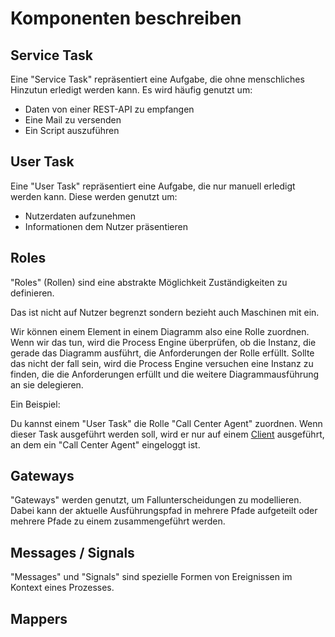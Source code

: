 # Komponenten beschreiben

## Service Task

Eine "Service Task" repräsentiert eine Aufgabe, die ohne
menschliches Hinzutun erledigt werden kann.
Es wird häufig genutzt um:

- Daten von einer REST-API zu empfangen
- Eine Mail zu versenden
- Ein Script auszuführen

## User Task

Eine "User Task" repräsentiert eine Aufgabe, die nur manuell
erledigt werden kann.
Diese werden genutzt um:

- Nutzerdaten aufzunehmen
- Informationen dem Nutzer präsentieren


## Roles

"Roles" (Rollen) sind eine abstrakte Möglichkeit Zuständigkeiten
zu definieren.

Das ist nicht auf Nutzer begrenzt sondern bezieht auch Maschinen mit ein.

Wir können einem Element in einem Diagramm also eine Rolle zuordnen. Wenn wir
das tun, wird die Process Engine überprüfen, ob die Instanz, die gerade das
Diagramm ausführt, die Anforderungen der Rolle erfüllt. Sollte das nicht der
fall sein, wird die Process Engine versuchen eine Instanz zu finden, die die
Anforderungen erfüllt und die weitere Diagrammausführung an sie delegieren.

Ein Beispiel:

Du kannst einem "User Task" die Rolle "Call Center Agent" zuordnen. Wenn dieser Task
ausgeführt werden soll, wird er nur auf einem [Client]() ausgeführt, an dem ein
"Call Center Agent" eingeloggt ist.

## Gateways

"Gateways" werden genutzt, um Fallunterscheidungen zu modellieren. Dabei kann
der aktuelle Ausführungspfad in mehrere Pfade aufgeteilt oder mehrere Pfade
zu einem zusammengeführt werden.

## Messages / Signals

"Messages" und "Signals" sind spezielle Formen von Ereignissen im Kontext
eines Prozesses.

## Mappers
